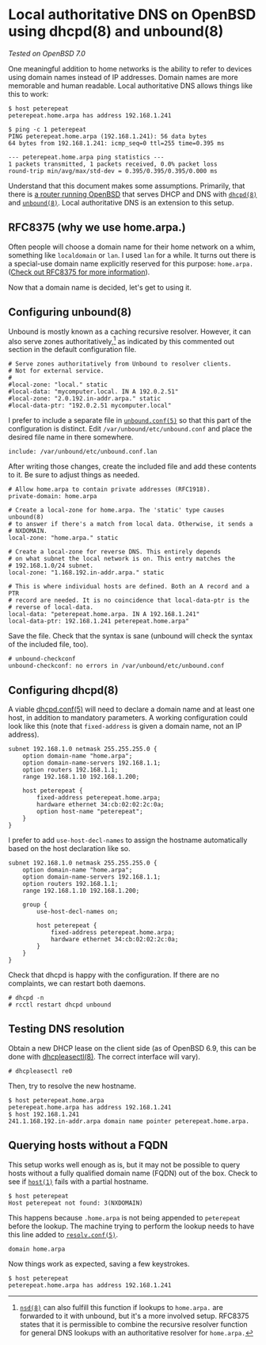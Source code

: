 # Local authoritative DNS on OpenBSD using dhcpd(8) and unbound(8)

*Tested on OpenBSD 7.0*

One meaningful addition to home networks is the ability to refer to
devices using domain names instead of IP addresses. Domain names are
more memorable and human readable. Local authoritative DNS allows things
like this to work:

	$ host peterepeat
	peterepeat.home.arpa has address 192.168.1.241

	$ ping -c 1 peterepeat
	PING peterepeat.home.arpa (192.168.1.241): 56 data bytes
	64 bytes from 192.168.1.241: icmp_seq=0 ttl=255 time=0.395 ms

	--- peterepeat.home.arpa ping statistics ---
	1 packets transmitted, 1 packets received, 0.0% packet loss
	round-trip min/avg/max/std-dev = 0.395/0.395/0.395/0.000 ms

Understand that this document makes some assumptions. Primarily, that
there is [a router running OpenBSD](/openbsd-router.html) that serves
DHCP and DNS with [`dhcpd(8)`](https://man.openbsd.org/dhcpd) and
[`unbound(8)`](https://man.openbsd.org/unbound). Local authoritative DNS
is an extension to this setup.

## RFC8375 (why we use home.arpa.)

Often people will choose a domain name for their home network on a whim,
something like `localdomain` or `lan`. I used `lan` for a while. It
turns out there is a special-use domain name explicitly reserved for
this purpose: `home.arpa.` ([Check out RFC8375 for more
information](https://datatracker.ietf.org/doc/html/rfc8375)).

Now that a domain name is decided, let's get to using it.

## Configuring unbound(8)

Unbound is mostly known as a caching recursive resolver. However, it
can also serve zones authoritatively,[^1] as indicated by this commented out
section in the default configuration file.

	# Serve zones authoritatively from Unbound to resolver clients.
	# Not for external service.
	#
	#local-zone: "local." static
	#local-data: "mycomputer.local. IN A 192.0.2.51"
	#local-zone: "2.0.192.in-addr.arpa." static
	#local-data-ptr: "192.0.2.51 mycomputer.local"

I prefer to include a separate file in
[`unbound.conf(5)`](https://man.openbsd.org/unbound.conf) so that this
part of the configuration is distinct. Edit
`/var/unbound/etc/unbound.conf` and place the desired file name in there
somewhere.

	include: /var/unbound/etc/unbound.conf.lan

After writing those changes, create the included file and add these
contents to it. Be sure to adjust things as needed.

	# Allow home.arpa to contain private addresses (RFC1918).
	private-domain: home.arpa

	# Create a local-zone for home.arpa. The 'static' type causes unbound(8)
	# to answer if there's a match from local data. Otherwise, it sends a
	# NXDOMAIN.
	local-zone: "home.arpa." static

	# Create a local-zone for reverse DNS. This entirely depends
	# on what subnet the local network is on. This entry matches the
	# 192.168.1.0/24 subnet.
	local-zone: "1.168.192.in-addr.arpa." static

	# This is where individual hosts are defined. Both an A record and a PTR
	# record are needed. It is no coincidence that local-data-ptr is the
	# reverse of local-data.
	local-data: "peterepeat.home.arpa. IN A 192.168.1.241"
	local-data-ptr: 192.168.1.241 peterepeat.home.arpa"

Save the file. Check that the syntax is sane (unbound will check the
syntax of the included file, too).

	# unbound-checkconf
	unbound-checkconf: no errors in /var/unbound/etc/unbound.conf

## Configuring dhcpd(8)

A viable [dhcpd.conf(5)](https://man.openbsd.org/dhcpd.conf) will need
to declare a domain name and at least one host, in addition to mandatory
parameters. A working configuration could look like this (note that
`fixed-address` is given a domain name, not an IP address).

	subnet 192.168.1.0 netmask 255.255.255.0 {
		option domain-name "home.arpa";
		option domain-name-servers 192.168.1.1;
		option routers 192.168.1.1;
		range 192.168.1.10 192.168.1.200;

		host peterepeat {
			fixed-address peterepeat.home.arpa;
			hardware ethernet 34:cb:02:02:2c:0a;
			option host-name "peterepeat";
		}
	}

I prefer to add `use-host-decl-names` to assign the hostname
automatically based on the host declaration like so.

	subnet 192.168.1.0 netmask 255.255.255.0 {
		option domain-name "home.arpa";
		option domain-name-servers 192.168.1.1;
		option routers 192.168.1.1;
		range 192.168.1.10 192.168.1.200;

		group {
			use-host-decl-names on;

			host peterepeat {
				fixed-address peterepeat.home.arpa;
				hardware ethernet 34:cb:02:02:2c:0a;
			}
		}
	}

Check that dhcpd is happy with the configuration. If there are no
complaints, we can restart both daemons.

	# dhcpd -n
	# rcctl restart dhcpd unbound

## Testing DNS resolution

Obtain a new DHCP lease on the client side (as of OpenBSD 6.9, this can
be done with [dhcpleasectl(8)](https://man.openbsd.org/dhcpleasectl.8).
The correct interface will vary).

	# dhcpleasectl re0

Then, try to resolve the new hostname.

	$ host peterepeat.home.arpa
	peterepeat.home.arpa has address 192.168.1.241
	$ host 192.168.1.241
	241.1.168.192.in-addr.arpa domain name pointer peterepeat.home.arpa.

## Querying hosts without a FQDN

This setup works well enough as is, but it may not be possible to query
hosts without a fully qualified domain name (FQDN) out of the box. Check
to see if [`host(1)`](https://man.openbsd.org/host) fails with a partial
hostname.

	$ host peterepeat
	Host peterepeat not found: 3(NXDOMAIN)

This happens because `.home.arpa` is not being appended to `peterepeat`
before the lookup. The machine trying to perform the lookup needs to
have this line added to
[`resolv.conf(5)`](https://man.openbsd.org/resolv.conf).

	domain home.arpa

Now things work as expected, saving a few keystrokes.

	$ host peterepeat
	peterepeat.home.arpa has address 192.168.1.241

[^1]: [`nsd(8)`](https://man.openbsd.org/nsd) can also fulfill this
      function if lookups to `home.arpa.` are forwarded to it with unbound,
      but it's a more involved setup. RFC8375 states that it is permissible
      to combine the recursive resolver function for general DNS lookups
      with an authoritative resolver for `home.arpa.`
